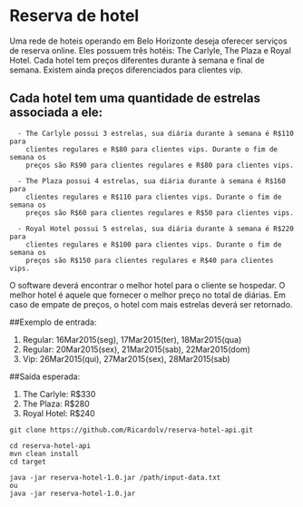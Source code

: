 # Reserva de hotel

Uma rede de hoteis operando em Belo Horizonte deseja oferecer serviços de reserva
online. Eles possuem três hotéis: The Carlyle, The Plaza e Royal Hotel. Cada hotel
tem preços diferentes durante à semana e final de semana. Existem ainda preços
diferenciados para clientes vip. 

## Cada hotel tem uma quantidade de estrelas associada a ele:

```
  - The Carlyle possui 3 estrelas, sua diária durante à semana é R$110 para
    clientes regulares e R$80 para clientes vips. Durante o fim de semana os
    preços são R$90 para clientes regulares e R$80 para clientes vips.
    
  - The Plaza possui 4 estrelas, sua diária durante à semana é R$160 para
    clientes regulares e R$110 para clientes vips. Durante o fim de semana os
    preços são R$60 para clientes regulares e R$50 para clientes vips.
  
  - Royal Hotel possui 5 estrelas, sua diária durante à semana é R$220 para
    clientes regulares e R$100 para clientes vips. Durante o fim de semana os
    preços são R$150 para clientes regulares e R$40 para clientes vips.
```
O software deverá encontrar o melhor hotel para o cliente se hospedar. O melhor
hotel é aquele que fornecer o melhor preço no total de diárias. Em caso de empate de
preços, o hotel com mais estrelas deverá ser retornado.

##Exemplo de entrada:
  1. Regular: 16Mar2015(seg), 17Mar2015(ter), 18Mar2015(qua)
  2. Regular: 20Mar2015(sex), 21Mar2015(sab), 22Mar2015(dom)
  3. Vip: 26Mar2015(qui), 27Mar2015(sex), 28Mar2015(sab)

##Saída esperada:
  1. The Carlyle: R$330
  2. The Plaza: R$280
  3. Royal Hotel: R$240


```
git clone https://github.com/Ricardolv/reserva-hotel-api.git

cd reserva-hotel-api
mvn clean install
cd target

java -jar reserva-hotel-1.0.jar /path/input-data.txt
ou
java -jar reserva-hotel-1.0.jar
```



